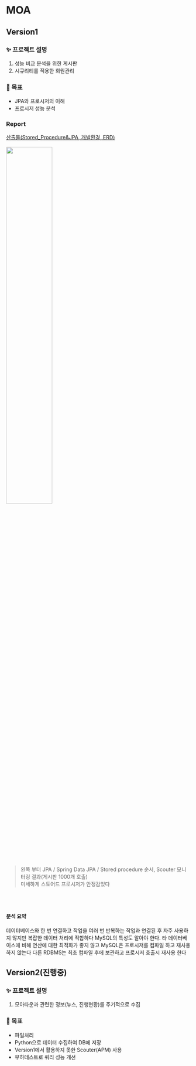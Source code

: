 # MOA




## Version1

### ✨ 프로젝트 설명
1. 성능 비교 분석을 위한 게시판
2. 시큐리티를 적용한 회원관리

### 📌 목표
- JPA와 프로시저의 이해
- 프로시저 성능 분석


### Report
[산출물(Stored_Procedure&JPA, 개발환경, ERD)]  
<br>
<img src="https://github.com/MOA-NEWS/moa/assets/98940420/02f73055-55c4-4e82-abfd-cb4d71703561" width="50%" height="50%">  
> 왼쪽 부터 JPA /	Spring Data JPA	/ Stored procedure 순서, Scouter 모니터링 결과(게시판 1000개 호출)<br>
> 미세하게 스토어드 프로시저가 안정감있다  

<br><br>

#### 분석 요약
데이터베이스와 한 번 연결하고 작업을 여러 번 반복하는 작업과
연결된 후 자주 사용하지 않지만 복잡한 데이터 처리에 적합하다
MySQL의 특성도 알아야 한다. 타 데이터베이스에 비해 연산에 대한 최적화가 좋지 않고
MySQL은 프로시저를 컴파일 하고 재사용하지 않는다
다른 RDBMS는 최초 컴파일 후에 보관하고 프로시저 호출시 재사용 한다



## Version2(진행중)

### ✨ 프로젝트 설명
1. 모아타운과 관련한 정보(뉴스, 진행현황)를 주기적으로 수집

### 📌 목표
- 파일처리
- Python으로 데이터 수집하여 DB에 저장
- Version1에서 활용하지 못한 Scouter(APM) 사용
- 부하테스트로 쿼리 성능 개선














[산출물(Stored_Procedure&JPA, 개발환경, ERD)]: https://github.com/MOA-NEWS/moa/tree/master/Version1_report
